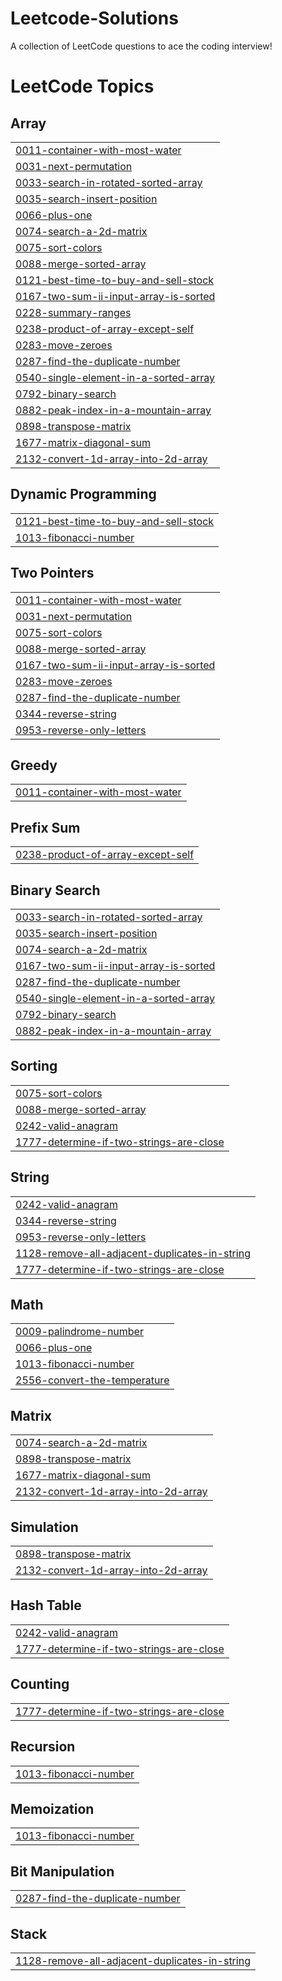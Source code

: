 # Leetcode-Solutions
A collection of LeetCode questions to ace the coding interview!

<!---LeetCode Topics Start-->
# LeetCode Topics
## Array
|  |
| ------- |
| [0011-container-with-most-water](https://github.com/PravinMalge/Leetcode-Solutions/tree/master/0011-container-with-most-water) |
| [0031-next-permutation](https://github.com/PravinMalge/Leetcode-Solutions/tree/master/0031-next-permutation) |
| [0033-search-in-rotated-sorted-array](https://github.com/PravinMalge/Leetcode-Solutions/tree/master/0033-search-in-rotated-sorted-array) |
| [0035-search-insert-position](https://github.com/PravinMalge/Leetcode-Solutions/tree/master/0035-search-insert-position) |
| [0066-plus-one](https://github.com/PravinMalge/Leetcode-Solutions/tree/master/0066-plus-one) |
| [0074-search-a-2d-matrix](https://github.com/PravinMalge/Leetcode-Solutions/tree/master/0074-search-a-2d-matrix) |
| [0075-sort-colors](https://github.com/PravinMalge/Leetcode-Solutions/tree/master/0075-sort-colors) |
| [0088-merge-sorted-array](https://github.com/PravinMalge/Leetcode-Solutions/tree/master/0088-merge-sorted-array) |
| [0121-best-time-to-buy-and-sell-stock](https://github.com/PravinMalge/Leetcode-Solutions/tree/master/0121-best-time-to-buy-and-sell-stock) |
| [0167-two-sum-ii-input-array-is-sorted](https://github.com/PravinMalge/Leetcode-Solutions/tree/master/0167-two-sum-ii-input-array-is-sorted) |
| [0228-summary-ranges](https://github.com/PravinMalge/Leetcode-Solutions/tree/master/0228-summary-ranges) |
| [0238-product-of-array-except-self](https://github.com/PravinMalge/Leetcode-Solutions/tree/master/0238-product-of-array-except-self) |
| [0283-move-zeroes](https://github.com/PravinMalge/Leetcode-Solutions/tree/master/0283-move-zeroes) |
| [0287-find-the-duplicate-number](https://github.com/PravinMalge/Leetcode-Solutions/tree/master/0287-find-the-duplicate-number) |
| [0540-single-element-in-a-sorted-array](https://github.com/PravinMalge/Leetcode-Solutions/tree/master/0540-single-element-in-a-sorted-array) |
| [0792-binary-search](https://github.com/PravinMalge/Leetcode-Solutions/tree/master/0792-binary-search) |
| [0882-peak-index-in-a-mountain-array](https://github.com/PravinMalge/Leetcode-Solutions/tree/master/0882-peak-index-in-a-mountain-array) |
| [0898-transpose-matrix](https://github.com/PravinMalge/Leetcode-Solutions/tree/master/0898-transpose-matrix) |
| [1677-matrix-diagonal-sum](https://github.com/PravinMalge/Leetcode-Solutions/tree/master/1677-matrix-diagonal-sum) |
| [2132-convert-1d-array-into-2d-array](https://github.com/PravinMalge/Leetcode-Solutions/tree/master/2132-convert-1d-array-into-2d-array) |
## Dynamic Programming
|  |
| ------- |
| [0121-best-time-to-buy-and-sell-stock](https://github.com/PravinMalge/Leetcode-Solutions/tree/master/0121-best-time-to-buy-and-sell-stock) |
| [1013-fibonacci-number](https://github.com/PravinMalge/Leetcode-Solutions/tree/master/1013-fibonacci-number) |
## Two Pointers
|  |
| ------- |
| [0011-container-with-most-water](https://github.com/PravinMalge/Leetcode-Solutions/tree/master/0011-container-with-most-water) |
| [0031-next-permutation](https://github.com/PravinMalge/Leetcode-Solutions/tree/master/0031-next-permutation) |
| [0075-sort-colors](https://github.com/PravinMalge/Leetcode-Solutions/tree/master/0075-sort-colors) |
| [0088-merge-sorted-array](https://github.com/PravinMalge/Leetcode-Solutions/tree/master/0088-merge-sorted-array) |
| [0167-two-sum-ii-input-array-is-sorted](https://github.com/PravinMalge/Leetcode-Solutions/tree/master/0167-two-sum-ii-input-array-is-sorted) |
| [0283-move-zeroes](https://github.com/PravinMalge/Leetcode-Solutions/tree/master/0283-move-zeroes) |
| [0287-find-the-duplicate-number](https://github.com/PravinMalge/Leetcode-Solutions/tree/master/0287-find-the-duplicate-number) |
| [0344-reverse-string](https://github.com/PravinMalge/Leetcode-Solutions/tree/master/0344-reverse-string) |
| [0953-reverse-only-letters](https://github.com/PravinMalge/Leetcode-Solutions/tree/master/0953-reverse-only-letters) |
## Greedy
|  |
| ------- |
| [0011-container-with-most-water](https://github.com/PravinMalge/Leetcode-Solutions/tree/master/0011-container-with-most-water) |
## Prefix Sum
|  |
| ------- |
| [0238-product-of-array-except-self](https://github.com/PravinMalge/Leetcode-Solutions/tree/master/0238-product-of-array-except-self) |
## Binary Search
|  |
| ------- |
| [0033-search-in-rotated-sorted-array](https://github.com/PravinMalge/Leetcode-Solutions/tree/master/0033-search-in-rotated-sorted-array) |
| [0035-search-insert-position](https://github.com/PravinMalge/Leetcode-Solutions/tree/master/0035-search-insert-position) |
| [0074-search-a-2d-matrix](https://github.com/PravinMalge/Leetcode-Solutions/tree/master/0074-search-a-2d-matrix) |
| [0167-two-sum-ii-input-array-is-sorted](https://github.com/PravinMalge/Leetcode-Solutions/tree/master/0167-two-sum-ii-input-array-is-sorted) |
| [0287-find-the-duplicate-number](https://github.com/PravinMalge/Leetcode-Solutions/tree/master/0287-find-the-duplicate-number) |
| [0540-single-element-in-a-sorted-array](https://github.com/PravinMalge/Leetcode-Solutions/tree/master/0540-single-element-in-a-sorted-array) |
| [0792-binary-search](https://github.com/PravinMalge/Leetcode-Solutions/tree/master/0792-binary-search) |
| [0882-peak-index-in-a-mountain-array](https://github.com/PravinMalge/Leetcode-Solutions/tree/master/0882-peak-index-in-a-mountain-array) |
## Sorting
|  |
| ------- |
| [0075-sort-colors](https://github.com/PravinMalge/Leetcode-Solutions/tree/master/0075-sort-colors) |
| [0088-merge-sorted-array](https://github.com/PravinMalge/Leetcode-Solutions/tree/master/0088-merge-sorted-array) |
| [0242-valid-anagram](https://github.com/PravinMalge/Leetcode-Solutions/tree/master/0242-valid-anagram) |
| [1777-determine-if-two-strings-are-close](https://github.com/PravinMalge/Leetcode-Solutions/tree/master/1777-determine-if-two-strings-are-close) |
## String
|  |
| ------- |
| [0242-valid-anagram](https://github.com/PravinMalge/Leetcode-Solutions/tree/master/0242-valid-anagram) |
| [0344-reverse-string](https://github.com/PravinMalge/Leetcode-Solutions/tree/master/0344-reverse-string) |
| [0953-reverse-only-letters](https://github.com/PravinMalge/Leetcode-Solutions/tree/master/0953-reverse-only-letters) |
| [1128-remove-all-adjacent-duplicates-in-string](https://github.com/PravinMalge/Leetcode-Solutions/tree/master/1128-remove-all-adjacent-duplicates-in-string) |
| [1777-determine-if-two-strings-are-close](https://github.com/PravinMalge/Leetcode-Solutions/tree/master/1777-determine-if-two-strings-are-close) |
## Math
|  |
| ------- |
| [0009-palindrome-number](https://github.com/PravinMalge/Leetcode-Solutions/tree/master/0009-palindrome-number) |
| [0066-plus-one](https://github.com/PravinMalge/Leetcode-Solutions/tree/master/0066-plus-one) |
| [1013-fibonacci-number](https://github.com/PravinMalge/Leetcode-Solutions/tree/master/1013-fibonacci-number) |
| [2556-convert-the-temperature](https://github.com/PravinMalge/Leetcode-Solutions/tree/master/2556-convert-the-temperature) |
## Matrix
|  |
| ------- |
| [0074-search-a-2d-matrix](https://github.com/PravinMalge/Leetcode-Solutions/tree/master/0074-search-a-2d-matrix) |
| [0898-transpose-matrix](https://github.com/PravinMalge/Leetcode-Solutions/tree/master/0898-transpose-matrix) |
| [1677-matrix-diagonal-sum](https://github.com/PravinMalge/Leetcode-Solutions/tree/master/1677-matrix-diagonal-sum) |
| [2132-convert-1d-array-into-2d-array](https://github.com/PravinMalge/Leetcode-Solutions/tree/master/2132-convert-1d-array-into-2d-array) |
## Simulation
|  |
| ------- |
| [0898-transpose-matrix](https://github.com/PravinMalge/Leetcode-Solutions/tree/master/0898-transpose-matrix) |
| [2132-convert-1d-array-into-2d-array](https://github.com/PravinMalge/Leetcode-Solutions/tree/master/2132-convert-1d-array-into-2d-array) |
## Hash Table
|  |
| ------- |
| [0242-valid-anagram](https://github.com/PravinMalge/Leetcode-Solutions/tree/master/0242-valid-anagram) |
| [1777-determine-if-two-strings-are-close](https://github.com/PravinMalge/Leetcode-Solutions/tree/master/1777-determine-if-two-strings-are-close) |
## Counting
|  |
| ------- |
| [1777-determine-if-two-strings-are-close](https://github.com/PravinMalge/Leetcode-Solutions/tree/master/1777-determine-if-two-strings-are-close) |
## Recursion
|  |
| ------- |
| [1013-fibonacci-number](https://github.com/PravinMalge/Leetcode-Solutions/tree/master/1013-fibonacci-number) |
## Memoization
|  |
| ------- |
| [1013-fibonacci-number](https://github.com/PravinMalge/Leetcode-Solutions/tree/master/1013-fibonacci-number) |
## Bit Manipulation
|  |
| ------- |
| [0287-find-the-duplicate-number](https://github.com/PravinMalge/Leetcode-Solutions/tree/master/0287-find-the-duplicate-number) |
## Stack
|  |
| ------- |
| [1128-remove-all-adjacent-duplicates-in-string](https://github.com/PravinMalge/Leetcode-Solutions/tree/master/1128-remove-all-adjacent-duplicates-in-string) |
<!---LeetCode Topics End-->

